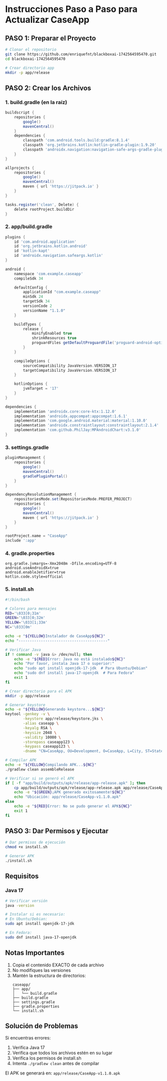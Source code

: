 # Instrucciones Paso a Paso para Actualizar CaseApp

## PASO 1: Preparar el Proyecto

```bash
# Clonar el repositorio
git clone https://github.com/enriquefnt/blackboxai-1742564595470.git
cd blackboxai-1742564595470

# Crear directorio app
mkdir -p app/release
```

## PASO 2: Crear los Archivos

### 1. build.gradle (en la raíz)
```gradle
buildscript {
    repositories {
        google()
        mavenCentral()
    }
    dependencies {
        classpath 'com.android.tools.build:gradle:8.1.4'
        classpath 'org.jetbrains.kotlin:kotlin-gradle-plugin:1.9.20'
        classpath 'androidx.navigation:navigation-safe-args-gradle-plugin:2.6.0'
    }
}

allprojects {
    repositories {
        google()
        mavenCentral()
        maven { url 'https://jitpack.io' }
    }
}

tasks.register('clean', Delete) {
    delete rootProject.buildDir
}
```

### 2. app/build.gradle
```gradle
plugins {
    id 'com.android.application'
    id 'org.jetbrains.kotlin.android'
    id 'kotlin-kapt'
    id 'androidx.navigation.safeargs.kotlin'
}

android {
    namespace 'com.example.caseapp'
    compileSdk 34

    defaultConfig {
        applicationId "com.example.caseapp"
        minSdk 24
        targetSdk 34
        versionCode 2
        versionName "1.1.0"
    }

    buildTypes {
        release {
            minifyEnabled true
            shrinkResources true
            proguardFiles getDefaultProguardFile('proguard-android-optimize.txt'), 'proguard-rules.pro'
        }
    }

    compileOptions {
        sourceCompatibility JavaVersion.VERSION_17
        targetCompatibility JavaVersion.VERSION_17
    }

    kotlinOptions {
        jvmTarget = '17'
    }
}

dependencies {
    implementation 'androidx.core:core-ktx:1.12.0'
    implementation 'androidx.appcompat:appcompat:1.6.1'
    implementation 'com.google.android.material:material:1.10.0'
    implementation 'androidx.constraintlayout:constraintlayout:2.1.4'
    implementation 'com.github.PhilJay:MPAndroidChart:v3.1.0'
}
```

### 3. settings.gradle
```gradle
pluginManagement {
    repositories {
        google()
        mavenCentral()
        gradlePluginPortal()
    }
}

dependencyResolutionManagement {
    repositoriesMode.set(RepositoriesMode.PREFER_PROJECT)
    repositories {
        google()
        mavenCentral()
        maven { url 'https://jitpack.io' }
    }
}

rootProject.name = "CaseApp"
include ':app'
```

### 4. gradle.properties
```properties
org.gradle.jvmargs=-Xmx2048m -Dfile.encoding=UTF-8
android.useAndroidX=true
android.enableJetifier=true
kotlin.code.style=official
```

### 5. install.sh
```bash
#!/bin/bash

# Colores para mensajes
RED='\033[0;31m'
GREEN='\033[0;32m'
YELLOW='\033[1;33m'
NC='\033[0m'

echo -e "${YELLOW}Instalador de CaseApp${NC}"
echo "----------------------------------------"

# Verificar Java
if ! command -v java &> /dev/null; then
    echo -e "${RED}Error: Java no está instalado${NC}"
    echo "Por favor, instala Java 17 o superior:"
    echo "sudo apt install openjdk-17-jdk  # Para Ubuntu/Debian"
    echo "sudo dnf install java-17-openjdk  # Para Fedora"
    exit 1
fi

# Crear directorio para el APK
mkdir -p app/release

# Generar keystore
echo -e "${YELLOW}Generando keystore...${NC}"
keytool -genkey -v \
        -keystore app/release/keystore.jks \
        -alias caseapp \
        -keyalg RSA \
        -keysize 2048 \
        -validity 10000 \
        -storepass caseapp123 \
        -keypass caseapp123 \
        -dname "CN=CaseApp, OU=Development, O=CaseApp, L=City, ST=State, C=US"

# Compilar APK
echo -e "${YELLOW}Compilando APK...${NC}"
./gradlew clean assembleRelease

# Verificar si se generó el APK
if [ -f "app/build/outputs/apk/release/app-release.apk" ]; then
    cp app/build/outputs/apk/release/app-release.apk app/release/CaseApp-v1.1.0.apk
    echo -e "${GREEN}¡APK generado exitosamente!${NC}"
    echo "Ubicación: app/release/CaseApp-v1.1.0.apk"
else
    echo -e "${RED}Error: No se pudo generar el APK${NC}"
    exit 1
fi
```

## PASO 3: Dar Permisos y Ejecutar

```bash
# Dar permisos de ejecución
chmod +x install.sh

# Generar APK
./install.sh
```

## Requisitos

### Java 17
```bash
# Verificar versión
java -version

# Instalar si es necesario:
# En Ubuntu/Debian:
sudo apt install openjdk-17-jdk

# En Fedora:
sudo dnf install java-17-openjdk
```

## Notas Importantes

1. Copia el contenido EXACTO de cada archivo
2. No modifiques las versiones
3. Mantén la estructura de directorios:
   ```
   caseapp/
   ├── app/
   │   └── build.gradle
   ├── build.gradle
   ├── settings.gradle
   ├── gradle.properties
   └── install.sh
   ```

## Solución de Problemas

Si encuentras errores:
1. Verifica Java 17
2. Verifica que todos los archivos estén en su lugar
3. Verifica los permisos de install.sh
4. Intenta `./gradlew clean` antes de compilar

El APK se generará en: `app/release/CaseApp-v1.1.0.apk`